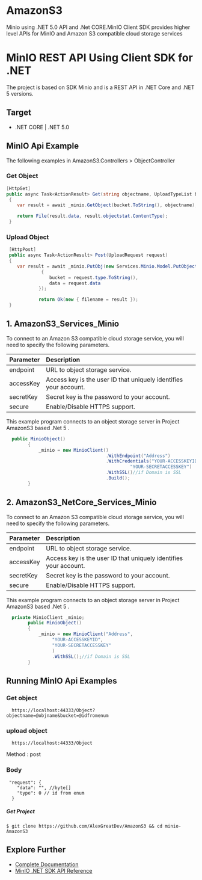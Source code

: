 # AmazonS3
Minio using .NET 5.0 API and  .Net CORE.MinIO Client SDK provides higher level APIs for MinIO and Amazon S3 compatible cloud storage services
# MinIO REST API Using  Client SDK for .NET 
The project is based on SDK Minio and is a REST API in .NET Core and .NET 5 versions.

## Target
 * .NET CORE | .NET 5.0
 

## MinIO Api Example
The following examples in AmazonS3.Controllers > ObjectController 

### Get Object

```cs
[HttpGet]
public async Task<ActionResult> Get(string objectname, UploadTypeList bucket)
 {
    var result = await _minio.GetObject(bucket.ToString(), objectname);

    return File(result.data, result.objectstat.ContentType);
 }
```

### Upload Object

```cs
 [HttpPost]
 public async Task<ActionResult> Post(UploadRequest request)
 {
    var result = await _minio.PutObj(new Services.Minio.Model.PutObjectRequest()
             {
                bucket = request.type.ToString(),
                data = request.data
            });

            return Ok(new { filename = result });
 }
```
## 1. AmazonS3_Services_Minio
To connect to an Amazon S3 compatible cloud storage service, you will need to specify the following parameters.

| Parameter  | Description|
| :---         |     :---     |
| endpoint   | URL to object storage service.   |
| accessKey | Access key is the user ID that uniquely identifies your account. |
| secretKey | Secret key is the password to your account. |
| secure | Enable/Disable HTTPS support. |

This example program connects to an object storage server in Project AmazonS3 based .Net 5 .

```cs
  public MinioObject()
        {
            _minio = new MinioClient()
                                     .WithEndpoint("Address")
                                     .WithCredentials("YOUR-ACCESSKEYID",
                                              "YOUR-SECRETACCESSKEY")
                                     .WithSSL()//if Domain is SSL
                                     .Build();
        }
```
## 2. AmazonS3_NetCore_Services_Minio
To connect to an Amazon S3 compatible cloud storage service, you will need to specify the following parameters.

| Parameter  | Description|
| :---         |     :---     |
| endpoint   | URL to object storage service.   |
| accessKey | Access key is the user ID that uniquely identifies your account. |
| secretKey | Secret key is the password to your account. |
| secure | Enable/Disable HTTPS support. |

This example program connects to an object storage server in Project AmazonS3 based .Net 5 .

```cs
  private MinioClient _minio;
        public MinioObject()
        {
            _minio = new MinioClient("Address",
                 "YOUR-ACCESSKEYID",
                 "YOUR-SECRETACCESSKEY"
                 )
                 .WithSSL();//if Domain is SSL
        }
```
## Running MinIO Api Examples


### Get object
```
  https://localhost:44333/Object?objectname=@objname&bucket=@idfromenum
```

### upload object
```
  https://localhost:44333/Object
```
Method : post

### Body

```
 "request": {
    "data": "", //byte[]
    "type": 0 // id from enum 
  }
```
##### Get Project 

```
$ git clone https://github.com/AlexGreatDev/AmazonS3 && cd minio-AmazonS3
```

## Explore Further
* [Complete Documentation](https://docs.min.io)
* [MinIO .NET SDK API Reference](https://docs.min.io/docs/dotnet-client-api-reference)
